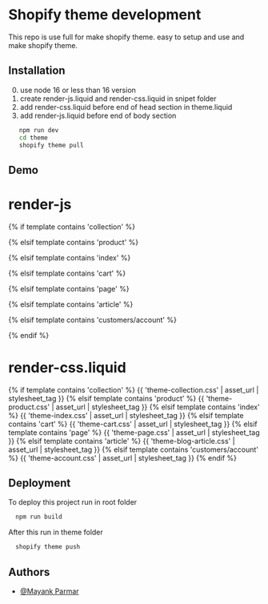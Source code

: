
# Shopify theme development

This repo is use full for make shopify theme. easy to setup and use and make shopify theme.


## Installation
0. use node 16 or less than 16 version
1. create render-js.liquid and render-css.liquid in snipet folder
2. add render-css.liquid before end of  head section in theme.liquid
3. add render-js.liquid before end of body section

```bash
   npm run dev 
   cd theme
   shopify theme pull
```
    
## Demo

# render-js
{% if template contains 'collection' %}
  <script src="{{ 'theme-collection.js' | asset_url }}" defer="defer"></script>
{% elsif template contains 'product' %}
  <script src="{{ 'theme-product.js' | asset_url }}" defer="defer"></script>
{% elsif template contains 'index' %}
  <script src="{{ 'theme-index.js' | asset_url }}" defer="defer"></script>
{% elsif template contains 'cart' %}
  <script src="{{ 'theme-cart.js' | asset_url }}" defer="defer"></script>
{% elsif template contains 'page' %}
  <script src="{{ 'theme-page.js' | asset_url }}" defer="defer"></script>
{% elsif template contains 'article' %}
  <script src="{{ 'theme-blog-article.js' | asset_url }}" defer="defer"></script>
{% elsif template contains 'customers/account' %}
  <script src="{{ 'theme-account.js' | asset_url }}" defer="defer"></script>
{% endif %}

# render-css.liquid
{% if template contains 'collection' %}
  {{ 'theme-collection.css' | asset_url | stylesheet_tag }}
{% elsif template contains 'product' %}
  {{ 'theme-product.css' | asset_url | stylesheet_tag }}
{% elsif template contains 'index' %}
  {{ 'theme-index.css' | asset_url | stylesheet_tag }}
{% elsif template contains 'cart' %}
  {{ 'theme-cart.css' | asset_url | stylesheet_tag }}
{% elsif template contains 'page' %}
  {{ 'theme-page.css' | asset_url | stylesheet_tag }}
{% elsif template contains 'article' %}
  {{ 'theme-blog-article.css' | asset_url | stylesheet_tag }}
{% elsif template contains 'customers/account' %}
  {{ 'theme-account.css' | asset_url | stylesheet_tag }}
{% endif %}


## Deployment

To deploy this project run in root folder

```bash
  npm run build 
```

After this  run in theme folder

```bash
  shopify theme push
```

## Authors

- [@Mayank Parmar](https://github.com/Mayank23599Parmar)

